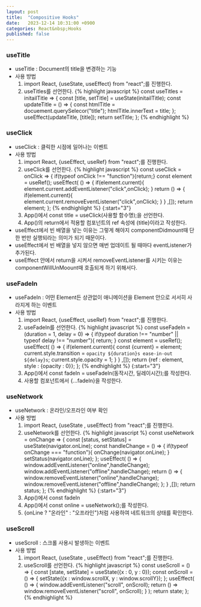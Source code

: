 ```yaml
---
layout: post
title:  "Compositive Hooks"
date:   2023-12-14 10:31:00 +0900
categories: React&nbsp;Hooks
published: false
---
```


### useTitle

- useTitle : Document의 title을 변경하는 기능
- 사용 방법
  1. import React, {useState, useEffect} from "react";를 진행한다.
  2. useTitles를 선언한다.
  {% highlight javascript %}
  const useTitles = initailTitle => {
      const [title, setTitle] = useState(initailTitle);
      const updateTitle = () => {
          const htmlTitle = docuement.querySelecor("title");
          htmlTitle.innerText = title;
      };
      useEffect(updateTitle, [title]);
      return setTitle;
  };
  {% endhighlight %}

### useClick

- useClick : 클릭한 시점에 일어나는 이벤트
- 사용 방법
  1. import React, {useEffect, useRef} from "react";를 진행한다.
  2. useClick를 선언한다.
  {% highlight javascript %}
  const useClick = onClick => {
      if(typeof onClick !== "function"){return;}
      const element = useRef();
      useEffect(
          () => {
              if(element.current){
                  element.current.addEventListener("click",onClick);
              }
              return () => {
                  if(element.current){
                      element.current.removeEventListener("click",onClick);
                  }
          }
      ,[]);
      return element;
  };
  {% endhighlight %}
{:start="3"}
  3. App()에서 const title = useClick(사용할 함수명);을 선언한다.
  4. App()의 return에서 적용할 컴포넌트의 ref 속성에 {title}이라고 작성한다.
- useEffect에서 빈 배열을 넣는 이유는 그렇게 해야지 componentDidmount때 단 한 번만 실행되라는 의미가 되기 때문이다.
- useEffect에서 빈 배열을 넣지 않으면 매번 업데이트 될 때마다 eventListener가 추가된다.
- useEffect 안에서 return을 시켜서 removeEventListener를 시키는 이유는 componentWillUnMoount때 호출되게 하기 위해서다.

### useFadeIn

- useFadeIn : 어떤 Element든 상관없이 애니메이션을 Element 안으로 서서히 사라지게 하는 이벤트
- 사용 방법
  1. import React, {useEffect, useRef} from "react";를 진행한다.
  2. useFadeIn를 선언한다.
  {% highlight javascript %}
  const useFadeIn = (duration = 1, delay = 0) => {
      if(typeof duration !== "number" || typeof delay !== "number"){
          return;
      }
      const element = useRef();
      useEffect(
          () => {
              if(element.current){
                  const {current} = element;
                  current.style.transition = `opacity ${duration}s ease-in-out ${delay}s`;
                  current.style.opacity = 1;
              }
          }
      ,[]);
      return {ref : element, style : {opacity : 0}};
  };
  {% endhighlight %}
{:start="3"}
  3. App()에서 const fadeIn = useFadeIn(동작시간, 딜레이시간);를 작성한다.
  4. 사용할 컴포넌트에서 {...fadeIn}을 작성한다.

### useNetwork

- useNetwork : 온라인/오프라인 여부 확인
- 사용 방법
  1. import React, {useState , useEffect} from "react";를 진행한다.
  2. useNetwork를 선언한다.
  {% highlight javascript %}
  const useNetwork = onChange => {
      const [status, setStatus] = useState(navigator.onLine);
      const handleChange = () => {
          if(typeof onChange === "function"){
              onChange(navigator.onLine);
          }
          setStatus(navigator.onLine);
      };
      useEffect(
          () => {
              window.addEventListener("online",handleChange);
              window.addEventListener("offline",handleChange);
              return () => {
                  window.removeEventListener("online",handleChange);
                  window.removeEventListener("offline",handleChange); 
              };
          }
      ,[]);
      return status;
  };
  {% endhighlight %}
{:start="3"}
  3. App()에서 const fadeIn
  3. App()에서 const online = useNetwork();를 작성한다.
  4. {onLine ? "온라인" : "오프라인"}처럼 사용하여 네트워크의 상태를 확인한다.

### useScroll

- useScroll : 스크롤 사용시 발생하는 이벤트
- 사용 방법
  1. import React, {useState , useEffect} from "react";를 진행한다.
  2. useScroll를 선언한다.
  {% highlight javascript %}
  const useScroll = () => {
      const [state, setState] = useState({x : 0, y : 0});
      const onScroll = () => {
          setState({x : window.scrollX, y : window.scrollY});
      };
      useEffect(
          () => {
              window.addEventListener("scroll", onScroll);
              return () => window.removeEventListener("scroll", onScroll);
          }
      );
      return state;
  };
  {% endhighlight %}